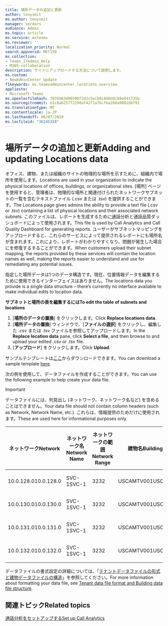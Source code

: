 ```yaml
---
title: 場所データの追加と更新
author: tonysmit
ms.author: tonysmit
manager: serdars
audience: Admin
ms.topic: article
ms.service: msteams
ms.reviewer: ''
localization_priority: Normal
search.appverid: MET150
ms.collection:
- Teams_ITAdmin_Help
- M365-collaboration
description: サイトにアップロードする方法について説明します。
ms.custom:
- NewAdminCenter_Update
f1keywords: ms.teamsadmincenter.locations.overview
appliesto:
- Microsoft Teams
ms.openlocfilehash: 7976983d88508f2d2c5ecb0c868ddcb9e641735b
ms.sourcegitcommit: e1c8a62577229daf42f1a7bcfba268a9001bb791
ms.translationtype: MT
ms.contentlocale: ja-JP
ms.lasthandoff: 08/07/2019
ms.locfileid: "36245338"
---
```

<a name="adding-and-updating-locations-data"></a><span data-ttu-id="f674e-103">場所データの追加と更新</span><span class="sxs-lookup"><span data-stu-id="f674e-103">Adding and updating Locations data</span></span>
============================

<span data-ttu-id="f674e-104">オフィス、建物、または組織のサイトの物理的な場所を示すために、組織内で場所を使用します。</span><span class="sxs-lookup"><span data-stu-id="f674e-104">Locations are used in your organization to indicate the physical locations of offices, buildings, or organizational sites.</span></span> <span data-ttu-id="f674e-105">[場所] ページを使用すると、管理者は、物理的な場所と関連付けられたネットワークサブネットの一覧を含むテキストファイル (.csv または .tsv) を提供することができます。</span><span class="sxs-lookup"><span data-stu-id="f674e-105">The Locations page gives admins the ability to provide a text file (.csv or .tsv) containing a list of physical locations and their associated network subnets.</span></span> <span data-ttu-id="f674e-106">このファイルは、レポートを生成するために通話分析と通話品質ダッシュボードによって使用されます。</span><span class="sxs-lookup"><span data-stu-id="f674e-106">This file is used by Call Analytics and Call Quality Dashboard for generating reports.</span></span> <span data-ttu-id="f674e-107">ユーザーがサブネットマッピングをアップロードすると、これらのサービスによって提供されるレポートにも場所名が含まれます。これにより、レポートがわかりやすくなり、問題が発生した場合にを修復するすることができます。</span><span class="sxs-lookup"><span data-stu-id="f674e-107">When customers upload their subnet mapping, the reports provided by these services will contain the location names as well, making the reports easier to understand and use for remediating any potential issues.</span></span>

<span data-ttu-id="f674e-108">指定した場所データは1つのデータ構造です。現在、位置情報データを編集するために使用できるインターフェイスはありません。</span><span class="sxs-lookup"><span data-stu-id="f674e-108">The locations data you provide is a single data structure – there’s currently no interface available to make individual edits to location data.</span></span> 

<span data-ttu-id="f674e-109">**サブネットと場所の表を編集するには**</span><span class="sxs-lookup"><span data-stu-id="f674e-109">**To edit the table of subnets and locations**</span></span>

1. <span data-ttu-id="f674e-110">[**場所のデータの置換**] をクリックします。</span><span class="sxs-lookup"><span data-stu-id="f674e-110">Click **Replace locations data**.</span></span>
2. <span data-ttu-id="f674e-111">[**場所データの置換**] ウィンドウで、[**ファイルの選択**] をクリックし、編集した .csv または .tsv ファイルを参照してアップロードします。</span><span class="sxs-lookup"><span data-stu-id="f674e-111">In the **Replace location data** pane, click **Select a file**, and then browse to and upload your edited .csv or .tsv file.</span></span> 
3. <span data-ttu-id="f674e-112">[**アップロード**] をクリックします。</span><span class="sxs-lookup"><span data-stu-id="f674e-112">Click **Upload**.</span></span> 


<span data-ttu-id="f674e-113">サンプルテンプレートは[ここ](https://github.com/MicrosoftDocs/OfficeDocs-SkypeForBusiness/blob/live/Teams/downloads/locations-template.zip?raw=true)からダウンロードできます。</span><span class="sxs-lookup"><span data-stu-id="f674e-113">You can download a sample template [here](https://github.com/MicrosoftDocs/OfficeDocs-SkypeForBusiness/blob/live/Teams/downloads/locations-template.zip?raw=true).</span></span>

<span data-ttu-id="f674e-114">次の例を使用して、データファイルを作成することができます。</span><span class="sxs-lookup"><span data-stu-id="f674e-114">You can use the following example to help create your data file.</span></span> 

> [!IMPORTANT]
> <span data-ttu-id="f674e-115">データファイルには、列見出し (ネットワーク、ネットワーク名など) を含めることはできません。</span><span class="sxs-lookup"><span data-stu-id="f674e-115">Your data file should not contain column headers (such as Network, Network Name, etc.).</span></span> <span data-ttu-id="f674e-116">これらは、情報提供のためだけに使用されます。</span><span class="sxs-lookup"><span data-stu-id="f674e-116">These are used here for informational purposes only.</span></span> </br>

|<span data-ttu-id="f674e-117">ネットワーク</span><span class="sxs-lookup"><span data-stu-id="f674e-117">Network</span></span>|<span data-ttu-id="f674e-118">ネットワーク名</span><span class="sxs-lookup"><span data-stu-id="f674e-118">Network Name</span></span>|<span data-ttu-id="f674e-119">ネットワークの範囲</span><span class="sxs-lookup"><span data-stu-id="f674e-119">Network Range</span></span>|<span data-ttu-id="f674e-120">建物名</span><span class="sxs-lookup"><span data-stu-id="f674e-120">Building Name</span></span>|<span data-ttu-id="f674e-121">所有権の種類</span><span class="sxs-lookup"><span data-stu-id="f674e-121">Ownership Type</span></span>|<span data-ttu-id="f674e-122">建物の種類</span><span class="sxs-lookup"><span data-stu-id="f674e-122">Building Type</span></span>|<span data-ttu-id="f674e-123">Office の種類の作成</span><span class="sxs-lookup"><span data-stu-id="f674e-123">Building Office Type</span></span>|<span data-ttu-id="f674e-124">市区町村</span><span class="sxs-lookup"><span data-stu-id="f674e-124">City</span></span>|<span data-ttu-id="f674e-125">郵便番号</span><span class="sxs-lookup"><span data-stu-id="f674e-125">Zip Code</span></span>|<span data-ttu-id="f674e-126">居住</span><span class="sxs-lookup"><span data-stu-id="f674e-126">Country</span></span>|<span data-ttu-id="f674e-127">都道府県</span><span class="sxs-lookup"><span data-stu-id="f674e-127">State</span></span>|<span data-ttu-id="f674e-128">Region</span><span class="sxs-lookup"><span data-stu-id="f674e-128">Region</span></span>|<span data-ttu-id="f674e-129">企業内</span><span class="sxs-lookup"><span data-stu-id="f674e-129">Inside Corp</span></span>|<span data-ttu-id="f674e-130">簡易ルート</span><span class="sxs-lookup"><span data-stu-id="f674e-130">Express Route</span></span>|
|-|-|-|-|-|-|-|-|-|-|-|-|-|-|
|<span data-ttu-id="f674e-131">10.0.128.0</span><span class="sxs-lookup"><span data-stu-id="f674e-131">10.0.128.0</span></span> |<span data-ttu-id="f674e-132">SVC-1</span><span class="sxs-lookup"><span data-stu-id="f674e-132">SVC-1</span></span>|<span data-ttu-id="f674e-133">32</span><span class="sxs-lookup"><span data-stu-id="f674e-133">32</span></span>|<span data-ttu-id="f674e-134">USCAMTV001</span><span class="sxs-lookup"><span data-stu-id="f674e-134">USCAMTV001</span></span>|<span data-ttu-id="f674e-135">Contoso&F</span><span class="sxs-lookup"><span data-stu-id="f674e-135">Contoso Leased RE&F</span></span>|<span data-ttu-id="f674e-136">Office</span><span class="sxs-lookup"><span data-stu-id="f674e-136">Office</span></span>|<span data-ttu-id="f674e-137">&F</span><span class="sxs-lookup"><span data-stu-id="f674e-137">RE&F</span></span>|<span data-ttu-id="f674e-138">山地表示</span><span class="sxs-lookup"><span data-stu-id="f674e-138">Mountain View</span></span>|<span data-ttu-id="f674e-139">94043</span><span class="sxs-lookup"><span data-stu-id="f674e-139">94043</span></span>|<span data-ttu-id="f674e-140">プロセッサー</span><span class="sxs-lookup"><span data-stu-id="f674e-140">US</span></span>|<span data-ttu-id="f674e-141">FR-CA</span><span class="sxs-lookup"><span data-stu-id="f674e-141">CA</span></span>|<span data-ttu-id="f674e-142">プロセッサー</span><span class="sxs-lookup"><span data-stu-id="f674e-142">US</span></span>|<span data-ttu-id="f674e-143">1</span><span class="sxs-lookup"><span data-stu-id="f674e-143">1</span></span>|<span data-ttu-id="f674e-144">1</span><span class="sxs-lookup"><span data-stu-id="f674e-144">1</span></span>|
|<span data-ttu-id="f674e-145">10.0.130.0</span><span class="sxs-lookup"><span data-stu-id="f674e-145">10.0.130.0</span></span> |<span data-ttu-id="f674e-146">SVC-1</span><span class="sxs-lookup"><span data-stu-id="f674e-146">SVC-1</span></span>|<span data-ttu-id="f674e-147">32</span><span class="sxs-lookup"><span data-stu-id="f674e-147">32</span></span>|<span data-ttu-id="f674e-148">USCAMTV001</span><span class="sxs-lookup"><span data-stu-id="f674e-148">USCAMTV001</span></span>|<span data-ttu-id="f674e-149">Contoso&F</span><span class="sxs-lookup"><span data-stu-id="f674e-149">Contoso Leased RE&F</span></span>|<span data-ttu-id="f674e-150">Office</span><span class="sxs-lookup"><span data-stu-id="f674e-150">Office</span></span>|<span data-ttu-id="f674e-151">&F</span><span class="sxs-lookup"><span data-stu-id="f674e-151">RE&F</span></span>|<span data-ttu-id="f674e-152">山地表示</span><span class="sxs-lookup"><span data-stu-id="f674e-152">Mountain View</span></span>|<span data-ttu-id="f674e-153">94043</span><span class="sxs-lookup"><span data-stu-id="f674e-153">94043</span></span>|<span data-ttu-id="f674e-154">プロセッサー</span><span class="sxs-lookup"><span data-stu-id="f674e-154">US</span></span>|<span data-ttu-id="f674e-155">FR-CA</span><span class="sxs-lookup"><span data-stu-id="f674e-155">CA</span></span>|<span data-ttu-id="f674e-156">プロセッサー</span><span class="sxs-lookup"><span data-stu-id="f674e-156">US</span></span>|<span data-ttu-id="f674e-157">1</span><span class="sxs-lookup"><span data-stu-id="f674e-157">1</span></span>|<span data-ttu-id="f674e-158">1</span><span class="sxs-lookup"><span data-stu-id="f674e-158">1</span></span>|
|<span data-ttu-id="f674e-159">10.0.131.0</span><span class="sxs-lookup"><span data-stu-id="f674e-159">10.0.131.0</span></span> |<span data-ttu-id="f674e-160">SVC-1</span><span class="sxs-lookup"><span data-stu-id="f674e-160">SVC-1</span></span>|<span data-ttu-id="f674e-161">32</span><span class="sxs-lookup"><span data-stu-id="f674e-161">32</span></span>|<span data-ttu-id="f674e-162">USCAMTV001</span><span class="sxs-lookup"><span data-stu-id="f674e-162">USCAMTV001</span></span>|<span data-ttu-id="f674e-163">Contoso&F</span><span class="sxs-lookup"><span data-stu-id="f674e-163">Contoso Leased RE&F</span></span>|<span data-ttu-id="f674e-164">Office</span><span class="sxs-lookup"><span data-stu-id="f674e-164">Office</span></span>|<span data-ttu-id="f674e-165">&F</span><span class="sxs-lookup"><span data-stu-id="f674e-165">RE&F</span></span>|<span data-ttu-id="f674e-166">山地表示</span><span class="sxs-lookup"><span data-stu-id="f674e-166">Mountain View</span></span>|<span data-ttu-id="f674e-167">94043</span><span class="sxs-lookup"><span data-stu-id="f674e-167">94043</span></span>|<span data-ttu-id="f674e-168">プロセッサー</span><span class="sxs-lookup"><span data-stu-id="f674e-168">US</span></span>|<span data-ttu-id="f674e-169">FR-CA</span><span class="sxs-lookup"><span data-stu-id="f674e-169">CA</span></span>|<span data-ttu-id="f674e-170">プロセッサー</span><span class="sxs-lookup"><span data-stu-id="f674e-170">US</span></span>|<span data-ttu-id="f674e-171">1</span><span class="sxs-lookup"><span data-stu-id="f674e-171">1</span></span>|<span data-ttu-id="f674e-172">1</span><span class="sxs-lookup"><span data-stu-id="f674e-172">1</span></span>|
|<span data-ttu-id="f674e-173">10.0.132.0</span><span class="sxs-lookup"><span data-stu-id="f674e-173">10.0.132.0</span></span> |<span data-ttu-id="f674e-174">SVC-1</span><span class="sxs-lookup"><span data-stu-id="f674e-174">SVC-1</span></span>|<span data-ttu-id="f674e-175">32</span><span class="sxs-lookup"><span data-stu-id="f674e-175">32</span></span>|<span data-ttu-id="f674e-176">USCAMTV001</span><span class="sxs-lookup"><span data-stu-id="f674e-176">USCAMTV001</span></span>|<span data-ttu-id="f674e-177">Contoso&F</span><span class="sxs-lookup"><span data-stu-id="f674e-177">Contoso Leased RE&F</span></span>|<span data-ttu-id="f674e-178">Office</span><span class="sxs-lookup"><span data-stu-id="f674e-178">Office</span></span>|<span data-ttu-id="f674e-179">&F</span><span class="sxs-lookup"><span data-stu-id="f674e-179">RE&F</span></span>|<span data-ttu-id="f674e-180">山地表示</span><span class="sxs-lookup"><span data-stu-id="f674e-180">Mountain View</span></span>|<span data-ttu-id="f674e-181">94043</span><span class="sxs-lookup"><span data-stu-id="f674e-181">94043</span></span>|<span data-ttu-id="f674e-182">プロセッサー</span><span class="sxs-lookup"><span data-stu-id="f674e-182">US</span></span>|<span data-ttu-id="f674e-183">FR-CA</span><span class="sxs-lookup"><span data-stu-id="f674e-183">CA</span></span>|<span data-ttu-id="f674e-184">プロセッサー</span><span class="sxs-lookup"><span data-stu-id="f674e-184">US</span></span>|<span data-ttu-id="f674e-185">1</span><span class="sxs-lookup"><span data-stu-id="f674e-185">1</span></span>|<span data-ttu-id="f674e-186">1</span><span class="sxs-lookup"><span data-stu-id="f674e-186">1</span></span>|


<span data-ttu-id="f674e-187">データファイルの書式設定の詳細については、「[テナントデータファイルの形式と建物データファイルの構造](turning-on-and-using-call-quality-dashboard.md#tenant-data-file-format-and-structure)」を参照してください。</span><span class="sxs-lookup"><span data-stu-id="f674e-187">For more information about formatting your data file, see [Tenant data file format and Building data file structure](turning-on-and-using-call-quality-dashboard.md#tenant-data-file-format-and-structure).</span></span>


## <a name="related-topics"></a><span data-ttu-id="f674e-188">関連トピック</span><span class="sxs-lookup"><span data-stu-id="f674e-188">Related topics</span></span>

[<span data-ttu-id="f674e-189">通話分析をセットアップする</span><span class="sxs-lookup"><span data-stu-id="f674e-189">Set up Call Analytics</span></span>](set-up-call-analytics.md)
